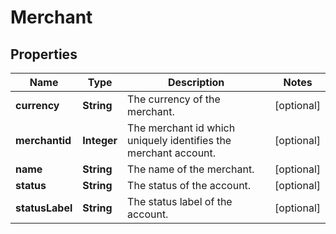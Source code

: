 

# Merchant


## Properties

| Name | Type | Description | Notes |
|------------ | ------------- | ------------- | -------------|
|**currency** | **String** | The currency of the merchant. |  [optional] |
|**merchantid** | **Integer** | The merchant id which uniquely identifies the merchant account. |  [optional] |
|**name** | **String** | The name of the merchant. |  [optional] |
|**status** | **String** | The status of the account. |  [optional] |
|**statusLabel** | **String** | The status label of the account. |  [optional] |



